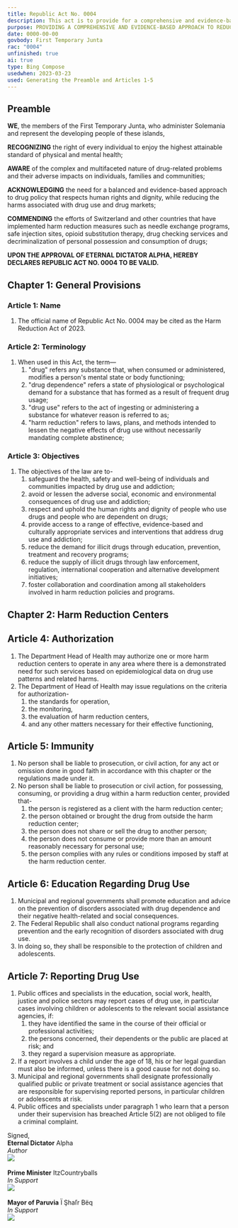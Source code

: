 ```yaml
---
title: Republic Act No. 0004
description: This act is to provide for a comprehensive and evidence-based approach to reducing the harms associated with drug use and addiction, and for related purposes.
purpose: PROVIDING A COMPREHENSIVE AND EVIDENCE-BASED APPROACH TO REDUCE THE HARMS ASSOCIATED WITH DRUG USE AND ADDICTION, AND FOR RELATED PURPOSES.
date: 0000-00-00
govbody: First Temporary Junta
rac: "0004"
unfinished: true
ai: true
type: Bing Compose
usedwhen: 2023-03-23
used: Generating the Preamble and Articles 1-5
---
```


## Preamble 
<p>
<b><span class="text-3xl font-bold">W</span>E</b>, the members of the First Temporary Junta, who administer Solemania and represent the developing people of these islands,

**RECOGNIZING** the right of every individual to enjoy the highest attainable standard of physical and mental health;

**AWARE** of the complex and multifaceted nature of drug-related problems and their adverse impacts on individuals, families and communities;

**ACKNOWLEDGING** the need for a balanced and evidence-based approach to drug policy that respects human rights and dignity, while reducing the harms associated with drug use and drug markets;

**COMMENDING** the efforts of Switzerland and other countries that have implemented harm reduction measures such as needle exchange programs, safe injection sites, opioid substitution therapy, drug checking services and decriminalization of personal possession and consumption of drugs;

**UPON THE APPROVAL OF ETERNAL DICTATOR ALPHA, HEREBY DECLARES REPUBLIC ACT NO. 0004 TO BE VALID.**
</p>

## Chapter 1: General Provisions

### Article 1: Name
<ol class="numeral">
    <li>The official name of Republic Act No. 0004 may be cited as the Harm Reduction Act of 2023.</li>
</ol>

### Article 2: Terminology
<ol class="numeral">
    <li>When used in this Act, the term—
        <ol class="alpha list-inside">
            <li>"drug" refers any substance that, when consumed or administered, modifies a person's mental state or body functioning;</li>
            <li>"drug dependence" refers a state of physiological or psychological demand for a substance that has formed as a result of frequent drug usage;</li>
            <li>"drug use" refers to the act of ingesting or administering a substance for whatever reason is referred to as;</li>
            <li>"harm reduction" refers to laws, plans, and methods intended to lessen the negative effects of drug use without necessarily mandating complete abstinence;</li>
        </ol>
    </li>
</ol>

### Article 3: Objectives
<ol class="numeral">
    <li>The objectives of the law are to-
        <ol class="alpha list-inside">
            <li>safeguard the health, safety and well-being of individuals and communities impacted by drug use and addiction;</li>
            <li>avoid or lessen the adverse social, economic and environmental consequences of drug use and addiction;</li>
            <li>respect and uphold the human rights and dignity of people who use drugs and people who are dependent on drugs;</li>
            <li>provide access to a range of effective, evidence-based and culturally appropriate services and interventions that address drug use and addiction;</li>
            <li>reduce the demand for illicit drugs through education, prevention, treatment and recovery programs;</li>
            <li>reduce the supply of illicit drugs through law enforcement, regulation, international cooperation and alternative development initiatives;</li>
            <li>foster collaboration and coordination among all stakeholders involved in harm reduction policies and programs.</li>
        </ol>
    </li>
</ol>

## Chapter 2: Harm Reduction Centers

## Article 4: Authorization
<ol class="numeral">
	<li>The Department Head of Health may authorize one or more harm reduction centers to operate in any area where there is a demonstrated need for such services based on epidemiological data on drug use patterns and related harms.</li>
	<li>The Department of Head of Health may issue regulations on the criteria for authorization-
		<ol class="alpha list-inside">
			<li>the standards for operation,</li>
			<li>the monitoring,</li>
			<li>the evaluation of harm reduction centers,</li>
			<li>and any other matters necessary for their effective functioning,</li>
		</ol>
	</li>
</ol>

## Article 5: Immunity
<ol class="numeral">
	<li>No person shall be liable to prosecution, or civil action, for any act or omission done in good faith in accordance with this chapter or the regulations made under it.</li>
	<li>No person shall be liable to prosecution or civil action, for possessing, consuming, or providing a drug within a harm reduction center, provided that-
		<ol class="alpha list-inside">
			<li>the person is registered as a client with the harm reduction center;</li>
			<li>the person obtained or brought the drug from outside the harm reduction center;</li>
			<li>the person does not share or sell the drug to another person;</li>
			<li>the person does not consume or provide more than an amount reasonably necessary for personal use;</li>
			<li>the person complies with any rules or conditions imposed by staff at the harm reduction center.</li>
		</ol>
	</li>
</ol>

## Article 6: Education Regarding Drug Use
<ol class="numeral">
    <li>Municipal and regional governments shall promote education and advice on the prevention of disorders associated with drug dependence and their negative health-related and social consequences.</li>
    <li>The Federal Republic shall also conduct national programs regarding prevention and the early recognition of disorders associated with drug use.</li> 
    <li>In doing so, they shall be responsible to the protection of children and adolescents.</li>
</ol>

## Article 7: Reporting Drug Use
<ol class="numeral">
    <li>Public offices and specialists in the education, social work, health, justice and police sectors may report cases of drug use, in particular cases involving children or adolescents to the relevant social assistance agencies, if:
        <ol class="alpha list-inside">
            <li>they have identified the same in the course of their official or professional activities;</li>
            <li>the persons concerned, their dependents or the public are placed at risk; and</li>
            <li>they regard a supervision measure as appropriate.</li>
        </ol>
    </li>
    <li>If a report involves a child under the age of 18, his or her legal guardian must also be informed, unless there is a good cause for not doing so.</li>
    <li>Municipal and regional governments shall designate professionally qualified public or private treatment or social assistance agencies that are responsible for supervising reported persons, in particular children or adolescents at risk.</li>
    <li>Public offices and specialists under paragraph 1 who learn that a person under their supervision has breached Article 5(2) are not obliged to file a criminal complaint.</li>
</ol>

<div class="grid text-right">
    Signed,
    <div class="block">
        <b>Eternal Dictator</b> Alpha<br>
        <i>Author</i><br>
        <img src="/assets/img/Alpha-sig.png" class="h-12 w-auto float-right block">
    </div>
    <br>
    <div class="block">
        <b>Prime Minister</b> ItzCountryballs<br>
        <i>In Support</i><br>
        <img src="/assets/img/Itz-sig.png" class="h-12 w-auto float-right block">
    </div>
    <br>
    <div class="block">
        <b>Mayor of Paruvia</b> Ï Şhaľr Bëq<br>
        <i>In Support</i><br>
        <img src="/assets/img/Hiuyju-sig.png" class="h-12 w-auto float-right block">
    </div>
</div>
